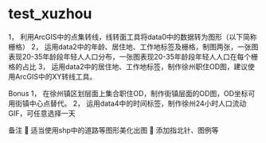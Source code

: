 # test_xuzhou

1，	利用ArcGIS中的点集转线，线转面工具将data0中的数据转为图形（以下简称栅格）
2，	运用data2中的年龄、居住地、工作地标签及栅格，制图两张，一张图表现20-35年龄段年轻人人口分布，一张图表现20-35年龄段年轻人人口在每个栅格的占比
3，	运用data2中的居住地、工作地标签，制作徐州职住OD图，建议使用ArcGIS中的XY转线工具。

Bonus
1，	在徐州镇区划层面上集合职住OD，制作街镇层面的OD图，OD坐标可用街镇中心点替代。
2，	运用data4中的时间标签，制作徐州24小时人口流动GIF，可任意选择一天

备注
	适当使用shp中的道路等图形美化出图
	添加指北针、图例等
